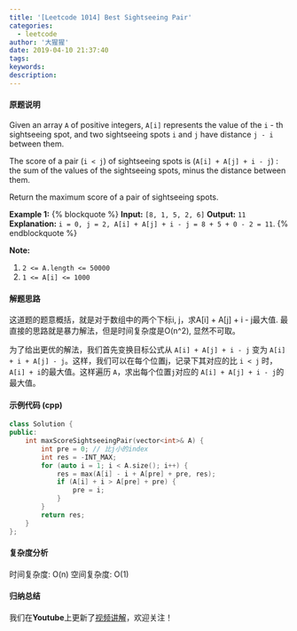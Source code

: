 ```yaml
---
title: '[Leetcode 1014] Best Sightseeing Pair'
categories:
  - leetcode
author: '大猩猩'
date: 2019-04-10 21:37:40
tags:
keywords:
description:
---
```


#### 原题说明

Given an array `A` of positive integers, `A[i]` represents the value of the `i` - th sightseeing spot, and two sightseeing spots `i` and `j` have distance `j - i` between them.

The score of a pair (`i < j`) of sightseeing spots is (`A[i] + A[j] + i - j`) : the sum of the values of the sightseeing spots, minus the distance between them.

Return the maximum score of a pair of sightseeing spots.

**Example 1:**
{% blockquote %}
**Input:** `[8, 1, 5, 2, 6]`
**Output:** `11`
**Explanation:** `i = 0, j = 2, A[i] + A[j] + i - j = 8 + 5 + 0 - 2 = 11`.
{% endblockquote %}
 
**Note:**
1. `2 <= A.length <= 50000`
2. `1 <= A[i] <= 1000`

#### 解题思路
这道题的题意概括，就是对于数组中的两个下标i, j，求A[i] + A[j] + i - j最大值.
最直接的思路就是暴力解法，但是时间复杂度是O(n^2), 显然不可取。
    
为了给出更优的解法，我们首先变换目标公式从 `A[i] + A[j] + i - j` 变为 `A[i] + i + A[j] - j`。这样，我们可以在每个位置j，记录下其对应的比 `i < j` 时， `A[i] + i`的最大值。这样遍历 `A`，求出每个位置`j`对应的 `A[i] + A[j] + i - j`的最大值。

#### 示例代码 (cpp)
```cpp
class Solution {
public:
    int maxScoreSightseeingPair(vector<int>& A) {
        int pre = 0; // 比j小的index
        int res = -INT_MAX;
        for (auto i = 1; i < A.size(); i++) {
            res = max(A[i] - i + A[pre] + pre, res);
            if (A[i] + i > A[pre] + pre) {
                pre = i;
            }
        }
        return res;
    }
};
```

#### 复杂度分析
时间复杂度: O(n)
空间复杂度: O(1)

#### 归纳总结
我们在**Youtube**上更新了[视频讲解](https://youtu.be/GSc-F_jlYWk)，欢迎关注！